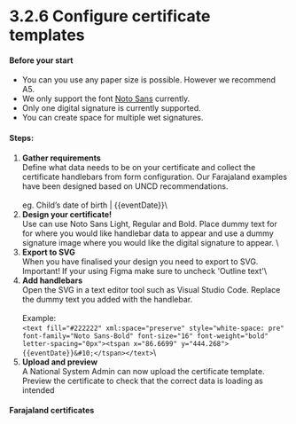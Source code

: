 # 3.2.6 Configure certificate templates

#### Before your start

* You can you use any paper size is possible. However we recommend A5.
* We only support the font [Noto Sans](https://fonts.google.com/noto/specimen/Noto+Sans) currently.
* Only one digital signature is currently supported.
* You can create space for multiple wet signatures.

#### Steps:

1. **Gather requirements**\
   Define what data needs to be on your certificate and collect the certificate handlebars from form configuration. Our Farajaland examples have been designed based on UNCD recommendations.\
   \
   eg. Child’s date of birth | \{{eventDate\}}\\
2. **Design your certificate!**\
   Use can use Noto Sans Light, Regular and Bold. Place dummy text for for where you would like handlebar data to appear and use a dummy signature image where you would like the digital signature to appear. \\
3. **Export to SVG**\
   When you have finalised your design you need to export to SVG. Important! If your using Figma make sure to uncheck 'Outline text'\\
4. **Add handlebars**\
   Open the SVG in a text editor tool such as Visual Studio Code. Replace the dummy text you added with the handlebar.\
   \
   Example:\
   `<text fill="#222222" xml:space="preserve" style="white-space: pre" font-family="Noto Sans-Bold" font-size="16" font-weight="bold" letter-spacing="0px"><tspan x="86.6699" y="444.268">{{eventDate}}&#10;</tspan></text>`\\
5. **Upload and preview**\
   A National System Admin can now upload the certificate template. Preview the certificate to check that the correct data is loading as intended

#### Farajaland certificates
